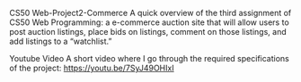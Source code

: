 CS50 Web-Project2-Commerce A quick overview of the third assignment of CS50 Web Programming: a e-commerce auction site that will allow users to post auction listings, place bids on listings, comment on those listings, and add listings to a “watchlist.”

Youtube Video A short video where I go through the required specifications of the project: https://youtu.be/7SyJ49OHIxI